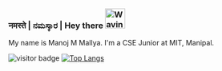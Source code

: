 ### नमस्ते  |  ನಮಸ್ಕಾರ  | Hey there <img src="https://raw.githubusercontent.com/nixin72/nixin72/master/wave.gif" alt="Waving hand animated gif" height="40" width="40" />

My name is Manoj M Mallya. I'm a CSE Junior at MIT, Manipal.

![visitor badge](https://visitor-badge.glitch.me/badge?page_id=mixed-farming.visitor-badge&left_color=violet&right_color=orange) 
[![Top Langs](https://github-readme-stats.vercel.app/api/top-langs/?username=mixed-farming&layout=compact)](https://github.com/mixed-farming/github-readme-stats)

<!--
**mixed-farming/mixed-farming** is a ✨ _special_ ✨ repository because its `README.md` (this file) appears on your GitHub profile.

Here are some ideas to get you started:

- 🔭 I’m currently working on ...
- 🌱 I’m currently learning ...
- 👯 I’m looking to collaborate on ...
- 🤔 I’m looking for help with ...
- 💬 Ask me about ...
- 📫 How to reach me: ...
- 😄 Pronouns: ...
- ⚡ Fun fact: ...
-->


